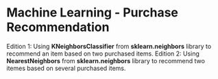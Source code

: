# Machine Learning - Purchase Recommendation
Edition 1: Using **KNeighborsClassifier** from **sklearn.neighbors** library to recommend an item based on two purchased items.
Edition 2: Using **NearestNeighbors** from **sklearn.neighbors** library to recommend two itemes based on several purchased items.
